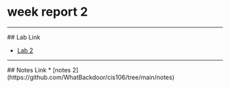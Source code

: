 # week report 2
<hr>
## Lab Link

* [Lab 2](https://github.com/WhatBackdoor/cis106/tree/main/Labs/lab2)
<hr>
## Notes Link
* [notes 2](https://github.com/WhatBackdoor/cis106/tree/main/notes)